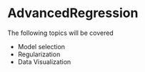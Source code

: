 # AdvancedRegression

The following topics will be covered

- Model selection
- Regularization
- Data Visualization
